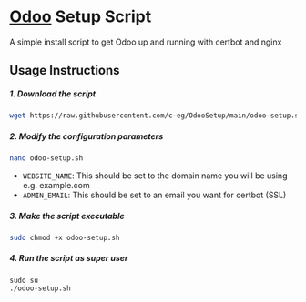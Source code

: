 # [Odoo](https://www.odoo.com "Odoo's Homepage") Setup Script
A simple install script to get Odoo up and running with certbot and nginx

## Usage Instructions

##### 1. Download the script
```sh
wget https://raw.githubusercontent.com/c-eg/OdooSetup/main/odoo-setup.sh
```

##### 2. Modify the configuration parameters
```sh
nano odoo-setup.sh
```
- ```WEBSITE_NAME```: This should be set to the domain name you will be using e.g. example.com
- ```ADMIN_EMAIL```: This should be set to an email you want for certbot (SSL)

##### 3. Make the script executable
```sh
sudo chmod +x odoo-setup.sh
```

##### 4. Run the script as super user
```
sudo su
./odoo-setup.sh
```
